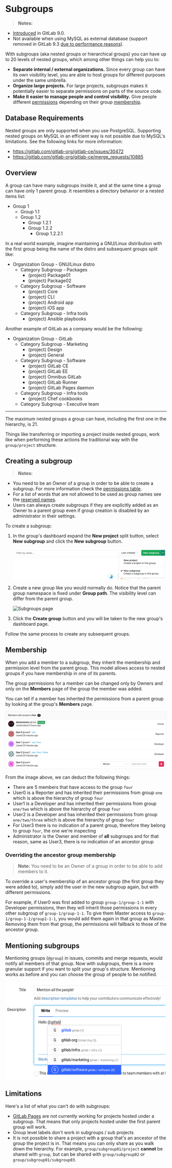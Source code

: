 # Subgroups

>**Notes:**
- [Introduced][ce-2772] in GitLab 9.0.
- Not available when using MySQL as external database (support removed in
  GitLab 9.3 [due to performance reasons][issue]).

With subgroups (aka nested groups or hierarchical groups) you can have
up to 20 levels of nested groups, which among other things can help you to:

- **Separate internal / external organizations.** Since every group
  can have its own visibility level, you are able to host groups for different
  purposes under the same umbrella.
- **Organize large projects.** For large projects, subgroups makes it
  potentially easier to separate permissions on parts of the source code.
- **Make it easier to manage people and control visibility.** Give people
  different [permissions][] depending on their group [membership](#membership).

## Database Requirements

Nested groups are only supported when you use PostgreSQL. Supporting nested
groups on MySQL in an efficient way is not possible due to MySQL's limitations.
See the following links for more information:

* <https://gitlab.com/gitlab-org/gitlab-ce/issues/30472>
* <https://gitlab.com/gitlab-org/gitlab-ce/merge_requests/10885>

## Overview

A group can have many subgroups inside it, and at the same time a group can have
only 1 parent group. It resembles a directory behavior or a nested items list:

- Group 1
  - Group 1.1
  - Group 1.2
      - Group 1.2.1
      - Group 1.2.2
          - Group 1.2.2.1

In a real world example, imagine maintaining a GNU/Linux distribution with the
first group being the name of the distro and subsequent groups split like:

- Organization Group - GNU/Linux distro
  - Category Subgroup - Packages
      - (project) Package01
      - (project) Package02
  - Category Subgroup - Software
      - (project) Core
      - (project) CLI
      - (project) Android app
      - (project) iOS app
  - Category Subgroup - Infra tools
      - (project) Ansible playbooks

Another example of GitLab as a company would be the following:

- Organization Group - GitLab
  - Category Subgroup - Marketing
      - (project) Design
      - (project) General
  - Category Subgroup - Software
      - (project) GitLab CE
      - (project) GitLab EE
      - (project) Omnibus GitLab
      - (project) GitLab Runner
      - (project) GitLab Pages daemon
  - Category Subgroup - Infra tools
      - (project) Chef cookbooks
  - Category Subgroup - Executive team

---

The maximum nested groups a group can have, including the first one in the
hierarchy, is 21.

Things like transferring or importing a project inside nested groups, work like
when performing these actions the traditional way with the `group/project`
structure.

## Creating a subgroup

>**Notes:**
- You need to be an Owner of a group in order to be able to create
  a subgroup. For more information check the [permissions table][permissions].
- For a list of words that are not allowed to be used as group names see the
  [reserved names][reserved].
- Users can always create subgroups if they are explicitly added as an Owner to
  a parent group even if group creation is disabled by an administrator in their
  settings.

To create a subgroup:

1. In the group's dashboard expand the **New project** split button, select
   **New subgroup** and click the **New subgroup** button.

    ![Subgroups page](img/create_subgroup_button.png)

1. Create a new group like you would normally do. Notice that the parent group
   namespace is fixed under **Group path**. The visibility level can differ from
   the parent group.

    ![Subgroups page](img/create_new_group.png)

1. Click the **Create group** button and you will be taken to the new group's
   dashboard page.

Follow the same process to create any subsequent groups.

## Membership

When you add a member to a subgroup, they inherit the membership and permission
level from the parent group. This model allows access to nested groups if you
have membership in one of its parents.

The group permissions for a member can be changed only by Owners and only on
the **Members** page of the group the member was added.

You can tell if a member has inherited the permissions from a parent group by
looking at the group's **Members** page.

![Group members page](img/group_members.png)

From the image above, we can deduct the following things:

- There are 5 members that have access to the group `four`
- User0 is a Reporter and has inherited their permissions from group `one`
  which is above the hierarchy of group `four`
- User1 is a Developer and has inherited their permissions from group
  `one/two` which is above the hierarchy of group `four`
- User2 is a Developer and has inherited their permissions from group
  `one/two/three` which is above the hierarchy of group `four`
- For User3 there is no indication of a parent group, therefore they belong to
  group `four`, the one we're inspecting
- Administrator is the Owner and member of **all** subgroups and for that reason,
  same as User3, there is no indication of an ancestor group

### Overriding the ancestor group membership

>**Note:**
You need to be an Owner of a group in order to be able to add members to it.

To override a user's membership of an ancestor group (the first group they were
added to), simply add the user in the new subgroup again, but with different
permissions.

For example, if User0 was first added to group `group-1/group-1-1` with Developer
permissions, then they will inherit those permissions in every other subgroup
of `group-1/group-1-1`. To give them Master access to `group-1/group-1-1/group1-1-1`,
you would add them again in that group as Master. Removing them from that group,
the permissions will fallback to those of the ancestor group.

## Mentioning subgroups

Mentioning groups (`@group`) in issues, commits and merge requests, would
notify all members of that group. Now with subgroups, there is a more granular
support if you want to split your group's structure. Mentioning works as before
and you can choose the group of people to be notified.

![Mentioning subgroups](img/mention_subgroups.png)

## Limitations

Here's a list of what you can't do with subgroups:

- [GitLab Pages](../../project/pages/index.md) are not currently working for
  projects hosted under a subgroup. That means that only projects hosted under
  the first parent group will work.
- Group level labels don't work in subgroups / sub projects
- It is not possible to share a project with a group that's an ancestor of
  the group the project is in. That means you can only share as you walk down
  the hierarchy. For example, `group/subgroup01/project` **cannot** be shared
  with `group`, but can be shared with `group/subgroup02` or
  `group/subgroup01/subgroup03`.

[ce-2772]: https://gitlab.com/gitlab-org/gitlab-ce/issues/2772
[permissions]: ../../permissions.md#group
[reserved]:  ../../reserved_names.md
[issue]: https://gitlab.com/gitlab-org/gitlab-ce/issues/30472#note_27747600
